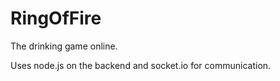# RingOfFire

The drinking game online.

Uses node.js on the backend and socket.io for communication.
